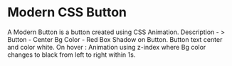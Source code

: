 # Modern CSS Button
 A Modern Button is a button created using CSS Animation.  Description - >  Button - Center  Bg Color  - Red Box Shadow on Button.  Button text center and color white.                 On hover : Animation using z-index  where Bg color changes to black  from left to right within 1s.
